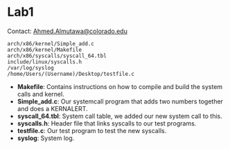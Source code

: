 Lab1
=============
Contact: Ahmed.Almutawa@colorado.edu

```
arch/x86/kernel/Simple_add.c
arch/x86/kernel/Makefile
arch/x86/syscalls/syscall_64.tbl
include/linux/syscalls.h
/var/log/syslog
/home/Users/(Username)/Desktop/testfile.c
```

* **Makefile**: Contains instructions on how to compile and build the system calls and kernel.
* **Simple_add.c**: Our systemcall program that adds two numbers together and does a KERNALERT.
* **syscall_64.tbl**: System call table, we added our new system call to this.
* **syscalls.h**: Header file that links syscalls to our test programs.
* **testfile.c**: Our test program to test the new syscalls.
* **syslog**: System log.

